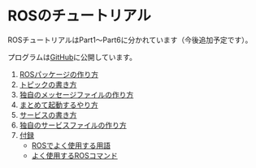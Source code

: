# ROSのチュートリアル

ROSチュートリアルはPart1〜Part6に分かれています（今後追加予定です）。

プログラムは[GitHub](https://github.com/yukixx6/ros_tutorial)に公開しています。

1. [ROSパッケージの作り方](how_to_create_pkg.md)
2. [トピックの書き方](how_to_write_topic.md)
3. [独自のメッセージファイルの作り方](how_to_create_msg.md)
4. [まとめて起動するやり方](how_to_use_launch.md)
5. [サービスの書き方](how_to_write_service.md)
6. [独自のサービスファイルの作り方](how_to_create_srv.md)
7. [付録](appendix/)
   * [ROSでよく使用する用語](appendix/ros_word.md)
   * [よく使用するROSコマンド](appendix/ros_comand.md)


